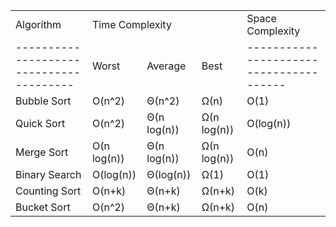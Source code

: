 <table>
	<tbody>
		<tr>
			<td>Algorithm</td>
			<td colspan="3">Time Complexity</td>
			<td>Space Complexity</td>
		</tr>
		<tr>
			<td>---------------------------------------</td>
			<td>Worst</td>
			<td>Average</td>
			<td>Best</td>
			<td>---------------------------------------</td>
		</tr>
    <tr>
      <td>Bubble Sort</td>
      <td>O(n^2)</td>
      <td>Θ(n^2)</td>
      <td>Ω(n)</td>
      <td>O(1)</td>
    </tr>
    <tr>
      <td>Quick Sort</td>
      <td>O(n^2)</td>
      <td>Θ(n log(n))</td>
      <td>Ω(n log(n))</td>
      <td>O(log(n))</td>
    </tr>
    <tr>
      <td>Merge Sort</td>
      <td>O(n log(n))</td>
      <td>Θ(n log(n))</td>
      <td>Ω(n log(n))</td>
      <td>O(n)</td>
    </tr>
    <tr>
      <td>Binary Search</td>
      <td>O(log(n))</td>
      <td>Θ(log(n))</td>
      <td>Ω(1)</td>
      <td>O(1)</td>
    </tr>
    <tr>
      <td>Counting Sort</td>
      <td>O(n+k)</td>
      <td>Θ(n+k)</td>
      <td>Ω(n+k)</td>
      <td>O(k)</td>
    </tr>
		<tr>
			<td>Bucket Sort</td>
			<td>O(n^2)</td>
			<td>Θ(n+k)</td>
			<td>Ω(n+k)</td>
			<td>O(n)</td>
		</tr>
	</tbody>
</table>
